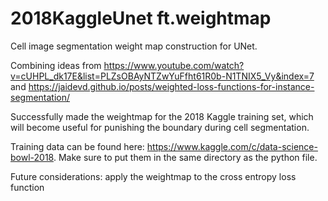 # 2018KaggleUnet ft.weightmap

Cell image segmentation weight map construction for UNet. 

Combining ideas from https://www.youtube.com/watch?v=cUHPL_dk17E&list=PLZsOBAyNTZwYuFfht61R0b-N1TNIX5_Vy&index=7 and 
https://jaidevd.github.io/posts/weighted-loss-functions-for-instance-segmentation/

Successfully made the weightmap for the 2018 Kaggle training set, which will become useful for punishing the boundary during cell segmentation.

Training data can be found here: https://www.kaggle.com/c/data-science-bowl-2018. Make sure to put them in the same directory as the python file. 

Future considerations:
apply the weightmap to the cross entropy loss function 
